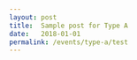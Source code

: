 ```yaml
---
layout: post
title:  Sample post for Type A
date:   2018-01-01
permalink: /events/type-a/test
---
```

